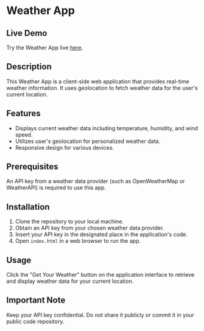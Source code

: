 # Weather App

## Live Demo
Try the Weather App live [here](http://azzamkh.sa/Weather-app/).

## Description
This Weather App is a client-side web application that provides real-time weather information. It uses geolocation to fetch weather data for the user's current location.

## Features
- Displays current weather data including temperature, humidity, and wind speed.
- Utilizes user's geolocation for personalized weather data.
- Responsive design for various devices.

## Prerequisites
An API key from a weather data provider (such as OpenWeatherMap or WeatherAPI) is required to use this app.

## Installation
1. Clone the repository to your local machine.
2. Obtain an API key from your chosen weather data provider.
3. Insert your API key in the designated place in the application's code.
4. Open `index.html` in a web browser to run the app.

## Usage
Click the "Get Your Weather" button on the application interface to retrieve and display weather data for your current location.

## Important Note
Keep your API key confidential. Do not share it publicly or commit it in your public code repository.

